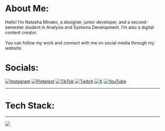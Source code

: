 # About Me:
Hello! I’m Natasha Minako, a designer, junior developer, and a second-semester student in Analysis and Systems Development. I’m also a digital content creator.<br><br>You can follow my work and connect with me on social media through my website.


# Socials:
[![Instagram](https://img.shields.io/badge/Instagram-%23E4405F.svg?logo=Instagram&logoColor=white)](https://instagram.com/@natashaminako) [![Pinterest](https://img.shields.io/badge/Pinterest-%23E60023.svg?logo=Pinterest&logoColor=white)](https://pinterest.com/natashaminako) [![TikTok](https://img.shields.io/badge/TikTok-%23000000.svg?logo=TikTok&logoColor=white)](https://tiktok.com/@@natashaminako_) [![Twitch](https://img.shields.io/badge/Twitch-%239146FF.svg?logo=Twitch&logoColor=white)](https://twitch.tv/@natashaminako) [![X](https://img.shields.io/badge/X-black.svg?logo=X&logoColor=white)](https://x.com/@natashaminako_) [![YouTube](https://img.shields.io/badge/YouTube-%23FF0000.svg?logo=YouTube&logoColor=white)](https://youtube.com/@youtube.com/@natashaminako) 

---

# Tech Stack:


---
[![](https://visitcount.itsvg.in/api?id=natashaminako&icon=7&color=10)](https://visitcount.itsvg.in)

